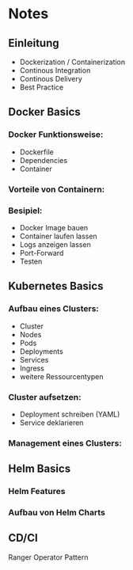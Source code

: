 # Notes

## Einleitung

* Dockerization / Containerization
* Continous Integration
* Continous Delivery
* Best Practice

## Docker Basics

### Docker Funktionsweise:

* Dockerfile
* Dependencies
* Container

### Vorteile von Containern:

### Besipiel:

* Docker Image bauen
* Container laufen lassen
* Logs anzeigen lassen
* Port-Forward
* Testen

## Kubernetes Basics

### Aufbau eines Clusters:

* Cluster
* Nodes
* Pods
* Deployments
* Services
* Ingress
* weitere Ressourcentypen

### Cluster aufsetzen:

* Deployment schreiben (YAML)
* Service deklarieren

### Management eines Clusters:

## Helm Basics

### Helm Features

### Aufbau von Helm Charts

## CD/CI


Ranger
Operator Pattern
